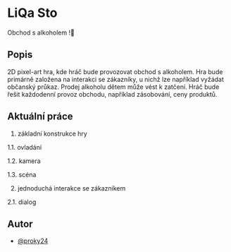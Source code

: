 

# LiQa Sto

Obchod s alkoholem !🥃


## Popis

2D pixel-art hra, kde hráč bude provozovat obchod s alkoholem. Hra bude primárně založena na interakci se zákazníky, u nichž lze například vyžádat občanský průkaz. Prodej alkoholu dětem může vést k zatčení. Hráč bude řešit každodenní provoz obchodu, například zásobování, ceny produktů.

## Aktuální práce
1. základní konstrukce hry
   
1.1. ovladání

1.2. kamera

1.3. scéna

2. jednoduchá interakce se zákazníkem
   
2.1. dialog

## Autor

- [@proky24](https://www.github.com/proky24)

